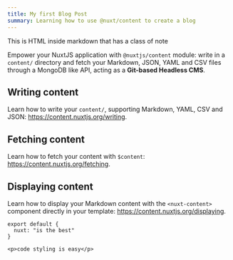 ```yaml
---
title: My first Blog Post
summary: Learning how to use @nuxt/content to create a blog
---
```


<div class="bg-blue-500 text-white p-4 mb-4">
  This is HTML inside markdown that has a class of note
</div>

Empower your NuxtJS application with `@nuxtjs/content` module: write in a `content/` directory and fetch your Markdown, JSON, YAML and CSV files through a MongoDB like API, acting as a **Git-based Headless CMS**.

## Writing content

Learn how to write your `content/`, supporting Markdown, YAML, CSV and JSON: https://content.nuxtjs.org/writing.

## Fetching content

Learn how to fetch your content with `$content`: https://content.nuxtjs.org/fetching.

<info-box>
  <template #text>
    This is a vue component inside markdown using slots
  </template>
</info-box>


## Displaying content

Learn how to display your Markdown content with the `<nuxt-content>` component directly in your template: https://content.nuxtjs.org/displaying.

```js[nuxt.config.js]
export default {
  nuxt: "is the best"
}
```

```html[my-first-blog-post.md]
<p>code styling is easy</p>
```
